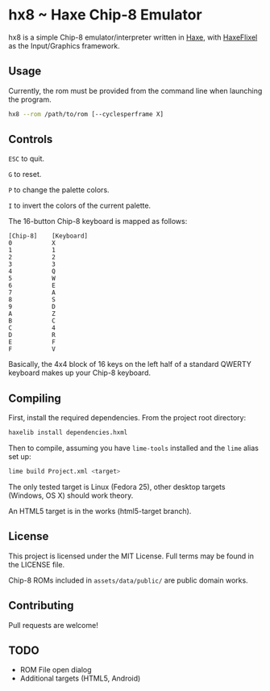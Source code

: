 hx8 ~ Haxe Chip-8 Emulator
==========================

hx8 is a simple Chip-8 emulator/interpreter written in [Haxe](http://haxe.org/), with [HaxeFlixel](http://haxeflixel.com/) as the Input/Graphics framework.

Usage
-----

Currently, the rom must be provided from the command line when launching the program.

```bash
hx8 --rom /path/to/rom [--cyclesperframe X]
```

Controls
--------

`ESC` to quit.

`G` to reset.

`P` to change the palette colors.

`I` to invert the colors of the current palette.

The 16-button Chip-8 keyboard is mapped as follows:

```
[Chip-8]    [Keyboard]
0           X
1           1
2           2
3           3
4           Q
5           W
6           E
7           A
8           S
9           D
A           Z
B           C
C           4
D           R
E           F
F           V
```

Basically, the 4x4 block of 16 keys on the left half of a standard QWERTY keyboard makes up your Chip-8 keyboard.

Compiling
---------

First, install the required dependencies.  From the project root directory:

```bash
haxelib install dependencies.hxml
```

Then to compile, assuming you have `lime-tools` installed and the `lime` alias set up:

```bash
lime build Project.xml <target>
```

The only tested target is Linux (Fedora 25), other desktop targets (Windows, OS X) should work theory.

An HTML5 target is in the works (html5-target branch).

License
-------

This project is licensed under the MIT License.  Full terms may be found in the LICENSE file.

Chip-8 ROMs included in `assets/data/public/` are public domain works.

Contributing
------------

Pull requests are welcome!

TODO
----

* ROM File open dialog
* Additional targets (HTML5, Android)
